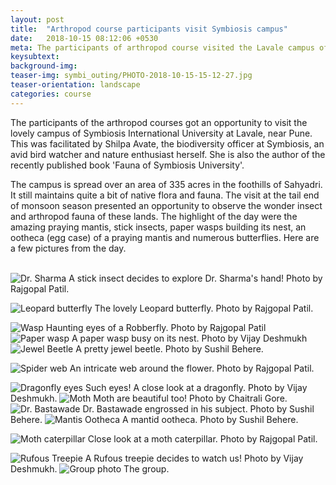 ```yaml
---
layout: post
title:  "Arthropod course participants visit Symbiosis campus"
date:   2018-10-15 08:12:06 +0530
meta: The participants of arthropod course visited the Lavale campus of Symbiosis International University recently to observe the insects and other arthropods that inhabit this 335 acre campus near Pune. The participants were accompanied by the scientists and experts from INHER to describe and give information on the arthropod life. The team was also joined by the students of the campus.
keysubtext: 
background-img: 
teaser-img: symbi_outing/PHOTO-2018-10-15-15-12-27.jpg
teaser-orientation: landscape
categories: course
---
```


The participants of the arthropod courses got an opportunity to visit the lovely
campus of Symbiosis International University at Lavale, near Pune. This was
facilitated by Shilpa Avate, the biodiversity officer at Symbiosis, an avid
bird watcher and nature enthusiast herself. She is also the author of the
recently published book 'Fauna of Symbiosis University'.

The campus is spread over an area of 335 acres in the foothills of Sahyadri. It
still maintains quite a bit of native flora and fauna. The visit at the tail end
of monsoon season presented an opportunity to observe the wonder insect and
arthropod fauna of these lands. The highlight of the day were the amazing
praying mantis, stick insects, paper wasps building its nest, an ootheca (egg
case) of a praying mantis and numerous butterflies. Here are a few pictures from
the day.
<br /><br />

<img src="{{ site.base_url}}/assets/imgs/symbi_outing/thumb_IMG_2105_1024.jpg"
class="img-responsive" alt="Dr. Sharma">
A stick insect decides to explore Dr. Sharma's hand! Photo by Rajgopal Patil.

<img src="{{ site.base_url}}/assets/imgs/symbi_outing/thumb_RNP_5968_1024.jpg"
class="img-responsive" alt="Leopard butterfly">
The lovely Leopard butterfly. Photo by Rajgopal Patil.

<img src="{{ site.base_url}}/assets/imgs/symbi_outing/thumb_IMG_2175_1024.jpg" class="img-responsive" alt="Wasp">
Haunting eyes of a Robberfly. Photo by Rajgopal Patil

<img src="{{site.base_url}}/assets/imgs/symbi_outing/PHOTO-2018-10-15-02-50-29.jpg" class="img-responsive" alt="Paper wasp">
A paper wasp busy on its nest. Photo by Vijay Deshmukh

<img src="{{site.base_url}}/assets/imgs/symbi_outing/PHOTO-2018-10-20-18-02-10.jpg" class="img-responsive" alt="Jewel Beetle">
A pretty jewel beetle. Photo by Sushil Behere.

<img src="{{ site.base_url}}/assets/imgs/symbi_outing/thumb_RNP_5910_1024.jpg"
class="img-responsive" alt="Spider web">
An intricate web around the flower. Photo by Rajgopal Patil.

<img src="{{site.base_url}}/assets/imgs/symbi_outing/PHOTO-2018-10-15-02-52-40.jpg" class="img-responsive" alt="Dragonfly eyes">
Such eyes! A close look at a dragonfly. Photo by Vijay Deshmukh.

<img src="{{ site.base_url}}/assets/imgs/symbi_outing/PHOTO-2018-10-16-00-00-55.jpg" class="img-responsive" alt="Moth">
Moth are beautiful too! Photo by Chaitrali Gore.

<img src="{{site.base_url}}/assets/imgs/symbi_outing/PHOTO-2018-10-20-18-02-04.jpg" class="img-responsive" alt="Dr. Bastawade">
Dr. Bastawade engrossed in his subject. Photo by Sushil Behere.

<img src="{{site.base_url}}/assets/imgs/symbi_outing/PHOTO-2018-10-20-18-02-48.jpg" class="img-responsive" alt="Mantis Ootheca">
A mantid ootheca. Photo by Sushil Behere.

<img src="{{ site.base_url}}/assets/imgs/symbi_outing/thumb_RNP_5894_1024.jpg"
class="img-responsive" alt="Moth caterpillar">
Close look at a moth caterpillar. Photo by Rajgopal Patil.

<img src="{{site.base_url}}/assets/imgs/symbi_outing/PHOTO-2018-10-15-02-53-33.jpg" class="img-responsive" alt="Rufous Treepie">
A Rufous treepie decides to watch us! Photo by Vijay Deshmukh.

<img src="{{site.base_url}}/assets/imgs/symbi_outing/PHOTO-2018-10-15-15-14-02.jpg" class="img-responsive" alt="Group photo">
The group.
